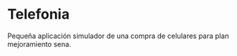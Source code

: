 # Telefonia

Pequeña aplicación simulador de una compra de celulares para plan mejoramiento sena. 

